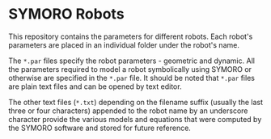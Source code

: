 SYMORO Robots
=============

This repository contains the parameters for different robots. Each
robot's parameters are placed in an individual folder under the robot's
name. 

The `*.par` files specify the robot parameters - geometric and dynamic.
All the parameters required to model a robot symbolically using SYMORO
or otherwise are specified in the `*.par` file. It should be noted that
`*.par` files are plain text files and can be opened by text editor.

The other text files (`*.txt`) depending on the filename suffix (usually
the last three or four characters) appended to the robot name by an
underscore character provide the various models and equations that were
computed by the SYMORO software and stored for future reference.

